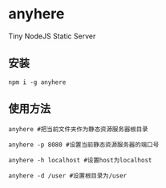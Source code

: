 # anyhere

Tiny NodeJS Static Server

## 安装

```
npm i -g anyhere
```

## 使用方法

```
anyhere #把当前文件夹作为静态资源服务器根目录

anyhere -p 8080 #设置当前静态资源服务器的端口号

anyhere -h localhost #设置host为localhost

anyhere -d /user #设置根目录为/user
```